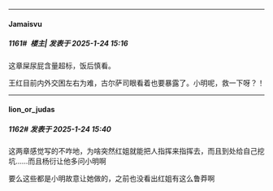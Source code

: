 ﻿
*****

####  Jamaisvu  
##### 1161#         楼主| 发表于 2025-1-24 15:16

这章屎尿屁含量超标，饭后慎看。

王红目前内外交困左右为难，古尔萨司眼看着也要暴露了。小明呢，救一下呀？！


*****

####  lion_or_judas  
##### 1162#       发表于 2025-1-24 15:40

这两章感觉写的不咋地，为啥突然红姐就能把人指挥来指挥去，而且到处给自己挖坑……而且杨衍让他多问小明啊

要么这些都是小明故意让她做的，之前也没看出红姐有这么鲁莽啊

